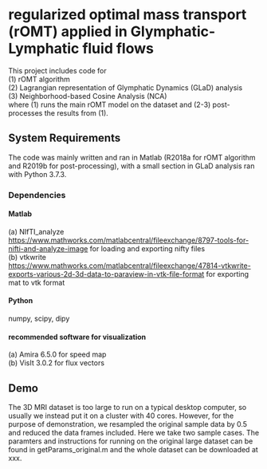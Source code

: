 # regularized optimal mass transport (rOMT) applied in Glymphatic-Lymphatic fluid flows 
This project includes code for <br />
(1) rOMT algorithm <br />
(2) Lagrangian representation of Glymphatic Dynamics (GLaD) analysis <br />
(3) Neighborhood-based Cosine Analysis (NCA) <br />
where (1) runs the main rOMT model on the dataset and (2-3) post-processes the results from (1).

## System Requirements
The code was mainly written and ran in Matlab (R2018a for rOMT algorithm and R2019b for post-processing), with a small section in GLaD analysis ran with Python 3.7.3. 

### Dependencies
#### Matlab
(a) NIfTI_analyze https://www.mathworks.com/matlabcentral/fileexchange/8797-tools-for-nifti-and-analyze-image for loading and exporting nifty files <br />
(b) vtkwrite https://www.mathworks.com/matlabcentral/fileexchange/47814-vtkwrite-exports-various-2d-3d-data-to-paraview-in-vtk-file-format for exporting mat to vtk format <br />
#### Python
numpy, scipy, dipy
#### recommended software for visualization
(a) Amira 6.5.0 for speed map <br />
(b) VisIt 3.0.2 for flux vectors <br />

## Demo
The 3D MRI dataset is too large to run on a typical desktop computer, so usually we instead put it on a cluster with 40 cores. However, for the purpose of demonstration, we resampled the original sample data by 0.5 and reduced the data frames included. Here we take two sample cases. The paramters and instructions for running on the original large dataset can be found in getParams_original.m and the whole dataset can be downloaded at xxx.

